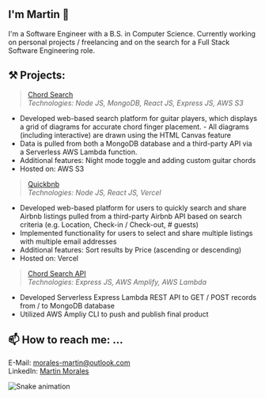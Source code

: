 ## I'm Martin 👋

I'm a Software Engineer with a B.S. in Computer Science. Currently working on personal projects / freelancing and on the search for a Full Stack Software Engineering role.

## ⚒️ Projects:
>[Chord Search](https://github.com/morales-martin/Chord-Search)
<br />*Technologies: Node JS, MongoDB, React JS, Express JS, AWS S3*
- Developed web-based search platform for guitar players, which displays a grid of diagrams for accurate chord finger placement. - All diagrams (including interactive) are drawn using the HTML Canvas feature
- Data is pulled from both a MongoDB database and a third-party API via a Serverless AWS Lambda function.
- Additional features: Night mode toggle and adding custom guitar chords
- Hosted on: AWS S3


>[Quickbnb](https://github.com/morales-martin/Simple-Airbnb-Search)
<br />*Technologies: Node JS, React JS, Vercel*
- Developed web-based platform for users to quickly search and share Airbnb listings pulled from a third-party Airbnb API based on search criteria (e.g. Location, Check-in / Check-out, # guests)
- Implemented functionality for users to select and share multiple listings with multiple email addresses
- Additional features: Sort results by Price (ascending or descending)
- Hosted on: Vercel

>[Chord Search API](https://github.com/morales-martin/chord-search-api)
<br />*Technologies: Express JS, AWS Amplify, AWS Lambda*
- Developed Serverless Express Lambda REST API to GET / POST records from / to MongoDB database
- Utilized AWS Ampliy CLI to push and publish final product


## 📫 How to reach me: ...

E-Mail: [morales-martin@outlook.com](mailto:morales-martin@outlook.com)<br />
LinkedIn: [Martin Morales](https://www.linkedin.com/in/morales-martin24/)

![Snake animation](https://github.com/morales-martin/morales-martin/blob/output/github-contribution-grid-snake.svg)

<!--
**morales-martin/morales-martin** is a ✨ _special_ ✨ repository because its `README.md` (this file) appears on your GitHub profile.

Here are some ideas to get you started:

- 🔭 I’m currently working on ...
- 🌱 I’m currently learning ...
- 👯 I’m looking to collaborate on ...
- 🤔 I’m looking for help with ...
- 💬 Ask me about ...
- 📫 How to reach me: ...
- 😄 Pronouns: ...
- ⚡ Fun fact: ...
-->
